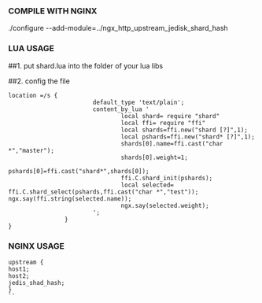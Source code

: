 ###  COMPILE WITH NGINX
./configure  --add-module=../ngx_http_upstream_jedisk_shard_hash
### LUA USAGE

##1. put shard.lua into the folder of your lua libs

##2. config the file
```
location =/s {
                        default_type 'text/plain';
                        content_by_lua ' 
                                local shard= require "shard"
                                local ffi= require "ffi"
                                local shards=ffi.new("shard [?]",1);
                                local pshards=ffi.new("shard* [?]",1);
                                shards[0].name=ffi.cast("char *","master");
                                shards[0].weight=1;
                                pshards[0]=ffi.cast("shard*",shards[0]);
                                ffi.C.shard_init(pshards);
                                local selected= ffi.C.shard_select(pshards,ffi.cast("char *","test"));                                ngx.say(ffi.string(selected.name));
                                ngx.say(selected.weight);
                        ';          
                }           
}

```
### NGINX USAGE
```
upstream {
host1;
host2;
jedis_shad_hash;
}
``


